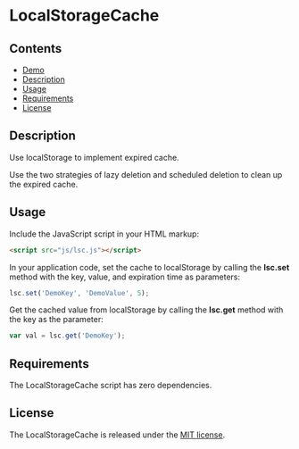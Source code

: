 # LocalStorageCache

## Contents

- [Demo](http://heihaozi.github.io/LocalStorageCache/)
- [Description](#description)
- [Usage](#usage)
- [Requirements](#requirements)
- [License](#license)

## Description

Use localStorage to implement expired cache.

Use the two strategies of lazy deletion and scheduled deletion to clean up the expired cache.

## Usage

Include the JavaScript script in your HTML markup:

```html
<script src="js/lsc.js"></script>
```

In your application code, set the cache to localStorage by calling the **lsc.set** method with the key, value, and expiration time as parameters:

```javascript
lsc.set('DemoKey', 'DemoValue', 5);
```

Get the cached value from localStorage by calling the **lsc.get** method with the key as the parameter:

```javascript
var val = lsc.get('DemoKey');
```

## Requirements

The LocalStorageCache script has zero dependencies.

## License

The LocalStorageCache is released under the
[MIT license](https://opensource.org/licenses/MIT).
